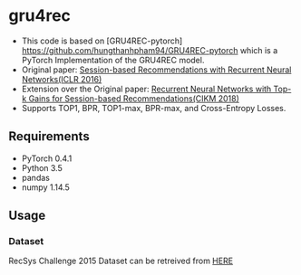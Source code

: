 # gru4rec
- This code is based on [GRU4REC-pytorch] https://github.com/hungthanhpham94/GRU4REC-pytorch which is a PyTorch Implementation of the GRU4REC model.
- Original paper: [Session-based Recommendations with Recurrent Neural Networks(ICLR 2016)](https://arxiv.org/pdf/1511.06939.pdf)
- Extension over the Original paper: [Recurrent Neural Networks with Top-k Gains for Session-based
Recommendations(CIKM 2018)](https://arxiv.org/abs/1706.03847)
- Supports TOP1, BPR, TOP1-max, BPR-max, and Cross-Entropy Losses.

## Requirements
- PyTorch 0.4.1
- Python 3.5
- pandas
- numpy 1.14.5

## Usage

### Dataset
RecSys Challenge 2015 Dataset can be retreived from [HERE](https://2015.recsyschallenge.com/)